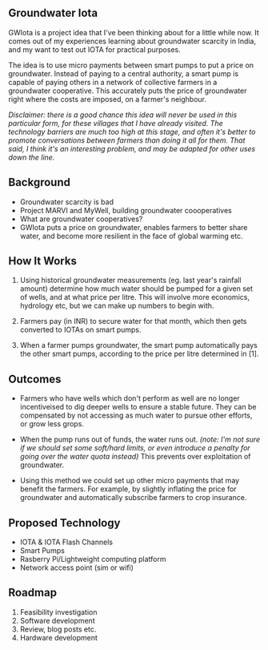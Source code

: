 
## Groundwater Iota

GWIota is a project idea that I've been thinking about for a little while now. It comes out of my experiences learning about groundwater scarcity in India, and my want to test out IOTA for practical purposes.

The idea is to use micro payments between smart pumps to put a price on groundwater. Instead of paying to a central authority, a smart pump is capable of paying others in a network of collective farmers in a groundwater cooperative. This accurately puts the price of groundwater right where the costs are imposed, on a farmer's neighbour.

*Disclaimer: there is a good chance this idea will never be used in this particular form, for these villages that I have already visited. The technology barriers are much too high at this stage, and often it's better to promote conversations between farmers than doing it all for them. That said, I think it's an interesting problem, and may be adapted for other uses down the line.*


## Background

- Groundwater scarcity is bad
- Project MARVI and MyWell, building groundwater coooperatives
- What are groundwater cooperatives?
- GWIota puts a price on groundwater, enables farmers to better share water, and become more resilient in the face of global warming etc.


## How It Works

1. Using historical groundwater measurements (eg. last year's rainfall amount) determine how much water should be pumped for a given set of wells, and at what price per litre. This will involve more economics, hydrology etc, but we can make up numbers to begin with.

2. Farmers pay (in INR) to secure water for that month, which then gets converted to IOTAs on smart pumps.

3. When a farmer pumps groundwater, the smart pump automatically pays the other smart pumps, according to the price per litre determined in [1].


## Outcomes

- Farmers who have wells which don't perform as well are no longer incentiveised to dig deeper wells to ensure a stable future. They can be compensated by not accessing as much water to pursue other efforts, or grow less grops.

- When the pump runs out of funds, the water runs out. _(note: I'm not sure if we should set some soft/hard limits, or even introduce a penalty for going over the water quota instead)_ This prevents over exploitation of groundwater.

- Using this method we could set up other micro payments that may benefit the farmers. For example, by slightly inflating the price for groundwater and automatically subscribe farmers to crop insurance.


## Proposed Technology

- IOTA & IOTA Flash Channels
- Smart Pumps
- Rasberry Pi/Lightweight computing platform
- Network access point (sim or wifi)


## Roadmap

1. Feasibility investigation
2. Software development
3. Review, blog posts etc.
4. Hardware development
